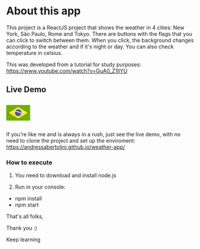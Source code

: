 # About this app

This project is a ReactJS project that shows the weather in 4 cities: New York, São Paulo, Rome and Tokyo. There are buttons with the flags that you can click to switch between them. When you click, the background changes according to the weather and if it's night or day. You can also check temperature in celsius.

This was developed from a tutorial for study purposes:
https://www.youtube.com/watch?v=GuA0_Z1llYU

## Live Demo
![Alt text](src/assets/img/flag-brazil.png?raw=true "Weather App Preview")

If you're like me and is always in a rush, just see the live demo, with no need to clone the project and set up the enviroment:
https://andressabertolini.github.io/weather-app/

### How to execute

1. You need to download and install node.js 

2. Run in your console:
- npm install
- npm start

That's all folks,

Thank you :)

Keep learning

